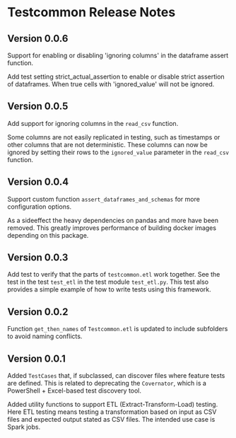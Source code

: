 # Testcommon Release Notes

## Version 0.0.6

Support for enabling or disabling 'ignoring columns' in the dataframe assert function.

Add test setting strict_actual_assertion to enable or disable strict assertion of dataframes.
When true cells with 'ignored_value' will not be ignored.

## Version 0.0.5

Add support for ignoring columns in the `read_csv` function.

Some columns are not easily replicated in testing, such as timestamps or other columns that are not deterministic.
These columns can now be ignored by setting their rows to the `ignored_value` parameter in the `read_csv` function.

## Version 0.0.4

Support custom function `assert_dataframes_and_schemas` for more configuration options.

As a sideeffect the heavy dependencies on pandas and more have been removed. This
greatly improves performance of building docker images depending on this package.

## Version 0.0.3

Add test to verify that the parts of `testcommon.etl` work together.
See the test in the test `test_etl` in the test module `test_etl.py`.
This test also provides a simple example of how to write tests using this framework.

## Version 0.0.2

Function `get_then_names` of `Testcommon.etl` is updated to include subfolders to avoid naming conflicts.

## Version 0.0.1

Added `TestCases` that, if subclassed, can discover files where feature tests are defined. This is related to deprecating the `Covernator`, which is a PowerShell + Excel-based test discovery tool.

Added utility functions to support ETL (Extract-Transform-Load) testing. Here ETL testing means testing a transformation based on input as CSV files and expected output stated as CSV files.
The intended use case is Spark jobs.

